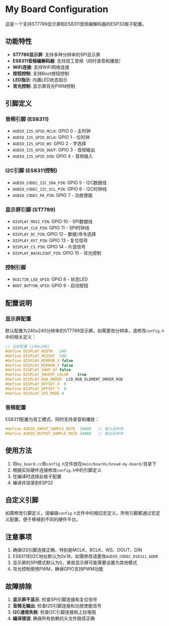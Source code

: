 # My Board Configuration

这是一个支持ST7789显示屏和ES8311音频编解码器的ESP32板子配置。

## 功能特性

- **ST7789显示屏**: 支持多种分辨率的SPI显示屏
- **ES8311音频编解码器**: 支持双工音频（同时录音和播放）
- **WiFi连接**: 支持WiFi网络连接
- **按钮控制**: 支持Boot按钮控制
- **LED指示**: 内置LED状态指示
- **背光控制**: 显示屏背光PWM控制

## 引脚定义

### 音频引脚 (ES8311)
- `AUDIO_I2S_GPIO_MCLK`: GPIO 0 - 主时钟
- `AUDIO_I2S_GPIO_BCLK`: GPIO 1 - 位时钟
- `AUDIO_I2S_GPIO_WS`: GPIO 2 - 字选择
- `AUDIO_I2S_GPIO_DOUT`: GPIO 3 - 音频输出
- `AUDIO_I2S_GPIO_DIN`: GPIO 4 - 音频输入

### I2C引脚 (ES8311控制)
- `AUDIO_CODEC_I2C_SDA_PIN`: GPIO 5 - I2C数据线
- `AUDIO_CODEC_I2C_SCL_PIN`: GPIO 6 - I2C时钟线
- `AUDIO_CODEC_PA_PIN`: GPIO 7 - 功放使能

### 显示屏引脚 (ST7789)
- `DISPLAY_MOSI_PIN`: GPIO 10 - SPI数据线
- `DISPLAY_CLK_PIN`: GPIO 11 - SPI时钟线
- `DISPLAY_DC_PIN`: GPIO 12 - 数据/命令选择
- `DISPLAY_RST_PIN`: GPIO 13 - 复位信号
- `DISPLAY_CS_PIN`: GPIO 14 - 片选信号
- `DISPLAY_BACKLIGHT_PIN`: GPIO 15 - 背光控制

### 控制引脚
- `BUILTIN_LED_GPIO`: GPIO 8 - 状态LED
- `BOOT_BUTTON_GPIO`: GPIO 9 - 启动按钮

## 配置说明

### 显示屏配置

默认配置为240x240分辨率的ST7789显示屏。如需更改分辨率，请修改`config.h`中的相关定义：

```c
// 当前配置 (240x240)
#define DISPLAY_WIDTH   240
#define DISPLAY_HEIGHT  240
#define DISPLAY_MIRROR_X false
#define DISPLAY_MIRROR_Y false
#define DISPLAY_SWAP_XY false
#define DISPLAY_INVERT_COLOR    true
#define DISPLAY_RGB_ORDER  LCD_RGB_ELEMENT_ORDER_RGB
#define DISPLAY_OFFSET_X  0
#define DISPLAY_OFFSET_Y  0
#define DISPLAY_SPI_MODE 0
```

### 音频配置

ES8311配置为双工模式，同时支持录音和播放：

```c
#define AUDIO_INPUT_SAMPLE_RATE  16000   // 输入采样率
#define AUDIO_OUTPUT_SAMPLE_RATE 24000   // 输出采样率
```

## 使用方法

1. 将`my_board.cc`和`config.h`文件放在`main/boards/bread-my-board/`目录下
2. 根据实际硬件连接修改`config.h`中的引脚定义
3. 在编译时选择此板子配置
4. 编译并烧录到ESP32

## 自定义引脚

如需修改引脚定义，请编辑`config.h`文件中的相应宏定义。所有引脚都通过宏定义配置，便于移植到不同的硬件平台。

## 注意事项

1. 确保I2S引脚连接正确，特别是MCLK、BCLK、WS、DOUT、DIN
2. ES8311的I2C地址默认为0x18，如需修改请更改`AUDIO_CODEC_ES8311_ADDR`
3. 显示屏的SPI模式默认为0，某些显示屏可能需要设置为其他模式
4. 背光控制使用PWM，确保GPIO支持PWM功能

## 故障排除

1. **显示屏不显示**: 检查SPI引脚连接和复位信号
2. **音频无输出**: 检查I2S引脚连接和功放使能信号
3. **I2C通信失败**: 检查I2C引脚连接和上拉电阻
4. **编译错误**: 确保所有依赖的头文件路径正确 